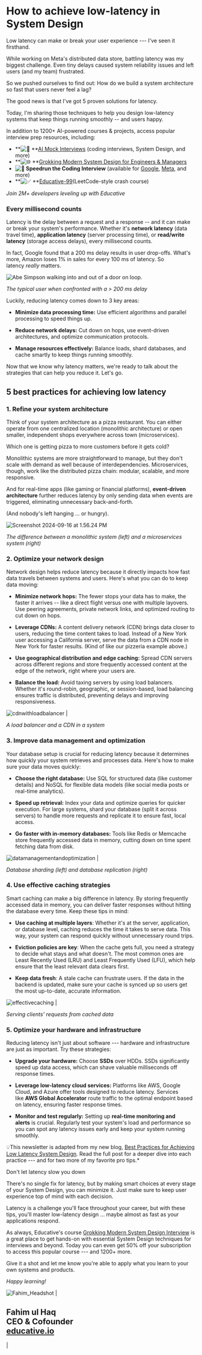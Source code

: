 How to achieve low-latency in System Design
================================================

Low latency can make or break your user experience --- I've seen it firsthand.

While working on Meta's distributed data store, battling latency was my biggest challenge. Even tiny delays caused system reliability issues and left users (and my team) frustrated.

So we pushed ourselves to find out: How do we build a system architecture so fast that users never feel a lag?

The good news is that I've got 5 proven solutions for latency.

Today, I'm sharing those techniques to help you design low-latency systems that keep things running smoothly -- and users happy.

In addition to 1200+ AI-powered courses & projects, access popular interview prep resources, including:

- **![💼](https://fonts.gstatic.com/s/e/notoemoji/15.1/1f4bc/32.png) **[AI Mock Interviews](https://learn.educative.io/e3t/Ctc/RG+113/cz5H404/VWQ76s93nXqfW89pPT31H9bKxW6J3_6X5l4CqrN3Z5rbg3qgyTW8wLKSR6lZ3lrW5_-qsr3nc085W5sXdyX3vKKqTVSPj5R4Lc7D-N3f8jxsbC4bRW367yQJ1gkn1MW63TmXk5lXb5LW2Vz7xH2tX_JBDTFLqMG9SHN7Rw_wj-lydxVGSJHx2hz-R_W927nqV49RdmMW3qPbDv6VL0htVyrR575xR599W7pSFYj8RH9XBW6JHcMv88cMBrW76xbHZ4XG03DW1C0zLb4sylcnW1vBpk65vCMbWW14dy253nV6PSW7pnvmW1Ss3JRN4zzx9CZds7pW5mFYY-7sWPGCW5d3pG61wNswnW4D6-Py4N3syqW1__ffW1tt_QsW6JzBGc1GXXWZW6gFSrd2xPtxWM9QZ4rHPt2kf9hYTgn04) (coding interviews, System Design, and more)
- **![🌐](https://fonts.gstatic.com/s/e/notoemoji/15.1/1f310/32.png) **[Grokking Modern System Design for Engineers & Managers](https://learn.educative.io/e3t/Ctc/RG+113/cz5H404/VWQ76s93nXqfW89pPT31H9bKxW6J3_6X5l4CqrN3Z5r8P5nR32W5BWr2F6lZ3lnW1qZyDz1P3ZDWVRKWCg7NtCVZN1CvxfM6d5TyV3zKFj5gqS8nW4LH3qw1dMYJmW6Lkb0K73Y3Y1W4Q1dfc99H0QpV9QJDR5Hnd1rW72SQ5m5L8tGyW3mlhf92VG1kFW1Hg4LM39hLyNW6Wjys88-K6brW2WLfKJ3VB5cGV2PdXR8nNv-nW3Gghwd4WjGx0W6j7Fb1475HVlW8gRRmN35X4PbW6k9sqj7NHDRtW1HZlTk7LCQVpW4ysMW67qyxnkVg5qgY4_kt46N2B4bY7GvtM_W7MzQz_1BdfXQW3gBcbb55-5wmW5RSnNZ5DDfJxW4bj6fY1-Wcf_N1mb_z3g4xjXW9gZkgg5YQ-wyW1byhhy7kp9yDW1lHKmK56VtD9W3_YK3S3Gv0q2VdZKfp66vS7nW1BcNwx8sjz9DW3xKQlc8Ms0slf4fxP7T04)
- **![🏃](https://fonts.gstatic.com/s/e/notoemoji/15.1/1f3c3/32.png) Speedrun the Coding Interview** (available for [Google](https://learn.educative.io/e3t/Ctc/RG+113/cz5H404/VWQ76s93nXqfW89pPT31H9bKxW6J3_6X5l4CqrN3Z5r8P5nR32W5BWr2F6lZ3pmW2f7NRM5jpbkFW59q7XH8Z0JyLW4fs_Mg7J0lypW2n_tqx1stLZ4W2X427-1vYcGKW94zg5V3Q-zDTW8MYV-q1Jy0tRW2Lp7WP7JJjftW2rKMPl6yPx_3W68rmHw87CwZYW5tPQFV6qv7bvW7Sdk5C7VYhXrW6JJfDv2SZwdnW8dmLH42RXYdgW7sL3336_QR25W7TQR2w3S1rBwW8616J86RPMr5W6RTN867mTBfkW1PQdSl2wYxV3W7zNhn_5yqLDMW6f6dNy2BvyW7W8mhVPj57-8MgVDnjQZ6XhqlsW3lqrWy8-nJbKW55TXrG5mTSjqW6dgjzz6NwhlMW4RL-QL7Ct4TRW2VcmnN7Hf06rW1SRYvT4rZMJNW420lpf51BzwjW5BYWb_8THnmLW5MQDL58J00P3N1qLm2jBJDlpW8TjV_r21Ttntf4vG9ml04), [Meta](https://learn.educative.io/e3t/Ctc/RG+113/cz5H404/VWQ76s93nXqfW89pPT31H9bKxW6J3_6X5l4CqrN3Z5r8P5nR32W5BWr2F6lZ3ksW1WkHVH5HdV9kW7_8vzZ7ScD_4W65fsfD5qQPBdW5GsTbs2tqjR_W8S28rM32tmF_W10CQNb418hvLW8dktRq2nRDzDVSkNR97P0vd9W1XCSDp4SfVsmVpv9_56lJRynW14B-CF5n0p4gW6ZzV8c16P-YfW5qhcLH4vQtXwN7wfCMLDlkPGN4tfv794VCgGW8Lldmg1QD9nKN3KvlsW_5k21W6LWMLH7cZqjpW96rXQN8zgsWbW8H35x46dP6dpW3dnfhG7bXWlZVjdG6X7mdRfMW4xMrgT4gPfV7W7LPd762g05D2W2qBmyW3hs7MJW8N_qh-1r6yHgW81zxgX5T891wW5HTCC76-8_l8W1mzSwn3JXKXGW3XMg5B3D62XMN6LTT07d9qt8W8F3hm11rndW7W979hVS12v7TlW35QP_M52V_D4f7y_mmP04), and more)
- **![✅](https://fonts.gstatic.com/s/e/notoemoji/15.1/2705/32.png) **[Educative-99](https://learn.educative.io/e3t/Ctc/RG+113/cz5H404/VWQ76s93nXqfW89pPT31H9bKxW6J3_6X5l4CqrN3Z5r8P5nR32W5BWr2F6lZ3kXW3wZMsK2cYD5mW94Wrdy7tXWS6W4QGtZ-2rgGQGW117flN75trXQW8krfVq8PzrbjW47P3l384H6kxW4tsz8K2KmxG2W4gXXD76-4VXfW19YhTR5WgcWLW6VggWq7QKKcgW9gLr4_5GH0wzW2Vxd9B6l4Q38W68_ZYR2y0y8yW8Bk9xc32GGDgN7sRhH7TMpTlMc4dLmxQ5YyW5LWcr65mwR0-W25nRZD6v8gfpN5DjW4hPKsdpVbhlwW71HDzMW8Pj2KS2yZ_9LW6Wm8TS3N1ftDW6QBz1L6mk0VSW8TC0w95J338jN2Mj0yZlNGQJW72QF6V2s9rXKW1PFLqB2lRYs8W8gTZ_y60xKWbVCVFs45vz-N4W8MvcV12Zsy_mW8j8qL28zTLFrW684z6V5bsjRyW1c46LD5ClkX_N22stM2Yxk0Cf7gX5xd04)(LeetCode-style crash course)

*Join 2M+ developers leveling up with Educative*

### Every millisecond counts

Latency is the delay between a request and a response -- and it can make or break your system's performance. Whether it's **network latency** (data travel time), **application latency** (server processing time), or **read/write latency** (storage access delays), every millisecond counts.

In fact, Google found that a 200 ms delay results in user drop-offs. What's more, Amazon loses 1% in sales for every 100 ms of latency. So latency *really* matters.

![Abe Simpson walking into and out of a door on loop.](https://ci3.googleusercontent.com/meips/ADKq_NY9ctwxQyxNAjcne-Qb6HPZibjjSNay0eKMq5qfn03xhSrDQzeqmdlDTJBGv9A47m4mGhdWCRhzGYxPXRWs5sFyRGfK5RaoMn2615UuH80q_ajhiU-NIfshD-zudrH4meXV9KqoSIfSY-Fily2ctNLCklI27QRU7w=s0-d-e1-ft#https://learn.educative.io/hs-fs/hubfs/abesimpson.webp?width=712&upscale=true&name=abesimpson.webp)

*The typical user when confronted with a > 200 ms delay*

Luckily, reducing latency comes down to 3 key areas:

-   **Minimize data processing time:** Use efficient algorithms and parallel processing to speed things up.

-   **Reduce network delays:** Cut down on hops, use event-driven architectures, and optimize communication protocols.

-   **Manage resources effectively:** Balance loads, shard databases, and cache smartly to keep things running smoothly.

Now that we know why latency matters, we're ready to talk about the strategies that can help you reduce it. Let's go.

5 best practices for achieving low latency
------------------------------------------

### 1\. Refine your system architecture 

Think of your system architecture as a pizza restaurant. You can either operate from one centralized location (monolithic architecture) or open smaller, independent shops everywhere across town (microservices).

Which one is getting pizza to more customers before it gets cold?

Monolithic systems are more straightforward to manage, but they don't scale with demand as well because of interdependencies. Microservices, though, work like the distributed pizza chain: modular, scalable, and more responsive.

And for real-time apps (like gaming or financial platforms), **event-driven architecture** further reduces latency by only sending data when events are triggered, eliminating unnecessary back-and-forth.

(And nobody's left hanging ... or hungry).

![Screenshot 2024-09-16 at 1.56.24 PM](https://ci3.googleusercontent.com/meips/ADKq_NaFW5ZSsQtKvZ0L9M4u3BCR_SPaId02s_RPx2DR2MmwZ50k4sewNCiylrb6kmk3MPrxN2EeLrqvolCtZoLyUYGwn3-Ka_OGhF7kK9smy6cIp0OciKGh2SsTZjbqlQZRrRtH52zZg9xWjgLLnvdn8vYhow_HSrXOIN6o1ooJiAj8ZGhSpXbBdfEmeVtadPmpKgTNLNaDOY6jBNz2_6SthU6AzuwHpRPc2d1leRH1ecOcgdeiqmpB8kPBUw=s0-d-e1-ft#https://learn.educative.io/hs-fs/hubfs/Screenshot%202024-09-16%20at%201.56.24%20PM.png?width=1120&upscale=true&name=Screenshot%202024-09-16%20at%201.56.24%20PM.png)

*The difference between a monolithic system (left) and a microservices system (right)*

### 2. Optimize your network design

Network design helps reduce latency because it directly impacts how fast data travels between systems and users. Here's what you can do to keep data moving:

-   **Minimize network hops:** The fewer stops your data has to make, the faster it arrives -- like a direct flight versus one with multiple layovers. Use peering agreements, private network links, and optimized routing to cut down on hops.

-   **Leverage CDNs:** A content delivery network (CDN) brings data closer to users, reducing the time content takes to load. Instead of a New York user accessing a California server, serve the data from a CDN node in New York for faster results. (Kind of like our pizzeria example above.)

-   **Use geographical distribution and edge caching:** Spread CDN servers across different regions and store frequently accessed content at the edge of the network, right where your users are.

-   **Balance the load:** Avoid taxing servers by using load balancers. Whether it's round-robin, geographic, or session-based, load balancing ensures traffic is distributed, preventing delays and improving responsiveness.

![cdnwithloadbalancer](https://ci3.googleusercontent.com/meips/ADKq_NYxIG5ctI9e-JpwPTVu9LOr8_bV0s5kkulY7B52qwJW_PcOt42xR1fRkWaKozIVniZ9-G1oNa-z6nwOVHejB08mHpqBJ8U6FPqGbtANcTOqgY8hP6mMeoBGyULsr-XAZZWMF5gI1yH3lfMzplQ5qJgC_ZwdDwEOtHosWUjDDzU2YSBnU1xxQ5Y=s0-d-e1-ft#https://learn.educative.io/hs-fs/hubfs/cdnwithloadbalancer.jpg?width=600&upscale=true&name=cdnwithloadbalancer.jpg) |

*A load balancer and a CDN in a system*

### 3\. Improve data management and optimization

Your database setup is crucial for reducing latency because it determines how quickly your system retrieves and processes data. Here's how to make sure your data moves quickly:

- **Choose the right database:** Use SQL for structured data (like customer details) and NoSQL for flexible data models (like social media posts or real-time analytics).

- **Speed up retrieval:** Index your data and optimize queries for quicker execution. For large systems, shard your database (split it across servers) to handle more requests and replicate it to ensure fast, local access.

- **Go faster with in-memory databases:** Tools like Redis or Memcache store frequently accessed data in memory, cutting down on time spent fetching data from disk.

![datamanagementandoptimization](https://ci3.googleusercontent.com/meips/ADKq_NY23UdtjF-VPRlp2SLbS2J0GmEupO9LouzWWAU4Yl_tEajCj94pIWFGevIIa1NGcp2FlVe6lvA0sNyRZcGD5bJda5sdrSlFiw9QWaN-58hHvNi6vlIM0lBqsjn4KX7CyvLUEcpJ--s8feAZJjLIts4IkAOb7ezGHt5-46K6mZqtKsSHk3DrRzuc4K3xbxIuIFo7OeooUkK1uglFP0Bh=s0-d-e1-ft#https://learn.educative.io/hs-fs/hubfs/datamanagementandoptimization.jpg?width=1100&upscale=true&name=datamanagementandoptimization.jpg) |

*Database sharding (left) and database replication (right)*

### 4\. Use effective caching strategies

Smart caching can make a big difference in latency. By storing frequently accessed data in memory, you can deliver faster responses without hitting the database every time. Keep these tips in mind:

-   **Use caching at multiple layers**: Whether it's at the server, application, or database level, caching reduces the time it takes to serve data. This way, your system can respond quickly without unnecessary round trips.

-   **Eviction policies are key**: When the cache gets full, you need a strategy to decide what stays and what doesn't. The most common ones are Least Recently Used (LRU) and Least Frequently Used (LFU), which help ensure that the least relevant data clears first.

-   **Keep data fresh**: A stale cache can frustrate users. If the data in the backend is updated, make sure your cache is synced up so users get the most up-to-date, accurate information.

![effectivecaching](https://ci3.googleusercontent.com/meips/ADKq_NZ7mTKiZvD0sQiI8r0AGVJMDrhjiNqwxxo5szLmHJL6AT4Egvb-GrWfAHkBziBIjNMosVHDPZMLNGILROAaX8LkcKPiQ2ryqEdwOAqxvqyzEvOFcqGuIhUycHpy3xFnSwxJBPyCAQPU0sYAyESPpKDvgMf5vZVnjDkSiotuF_O5L40=s0-d-e1-ft#https://learn.educative.io/hs-fs/hubfs/effectivecaching.jpg?width=900&upscale=true&name=effectivecaching.jpg) |

*Serving clients' requests from cached data*

### 5\. Optimize your hardware and infrastructure

Reducing latency isn't just about software --- hardware and infrastructure are just as important. Try these strategies:

-   **Upgrade your hardware:** Choose **SSDs** over HDDs. SSDs significantly speed up data access, which can shave valuable milliseconds off response times.

-   **Leverage low-latency cloud services:** Platforms like AWS, Google Cloud, and Azure offer tools designed to reduce latency. Services like **AWS Global Accelerator** route traffic to the optimal endpoint based on latency, ensuring faster response times.

-   **Monitor and test regularly:** Setting up **real-time monitoring and alerts** is crucial. Regularly test your system's load and performance so you can spot any latency issues early and keep your system running smoothly.

💡This newsletter is adapted from my new blog, [Best Practices for Achieving Low Latency System Design](https://learn.educative.io/e3t/Ctc/RG+113/cz5H404/VWQ76s93nXqfW89pPT31H9bKxW6J3_6X5l4CqrN3Z5rbz3qgyTW95jsWP6lZ3m5W50BfJb4kpHJPW1p1vMX6sv9jPW5121FJ8xPjDLW5lHh9M4m81CkW779mq95Qf31wW1XCD3z3_4VwPVKqwW414b_5nW6x9WGY5FzTnHW3VhXRz11qHsRW4h3hpF5QhcPtV6tRyn4NnZ9BW4V4hR_3rN2zfW78z8sm6ZFRrnW6Wr9gY7XJnR6VCPsdD9fCxQBN1x0QFHk_CrsW2wyTJg6RvQVDW5yFVT74vQSRpW15C4RM372h27W6XZ81744QhVnW7wj1Jt748ZdjW8JdD1c9cTZ3GW57Hmm_8RPSYKF77sTbCHs9vW7GKj0P4hXfGZF3ggsN1GgxlW8Ss7WR4TBH8WW8_ZzNL30kgR0VBqwLh6lZS-GW2y97FX643gvhf5cTJN604). Read the full post for a deeper dive into each practice --- and for two more of my favorite pro tips.*

Don't let latency slow you down

There's no single fix for latency, but by making smart choices at every stage of your System Design, you can minimize it. Just make sure to keep user experience top of mind with each decision.

Latency is a challenge you'll face throughout your career, but with these tips, you'll master low-latency design ... maybe almost as fast as your applications respond.

As always, Educative's course [Grokking Modern System Design Interview](https://learn.educative.io/e3t/Ctc/RG+113/cz5H404/VWQ76s93nXqfW89pPT31H9bKxW6J3_6X5l4CqrN3Z5r8P5nR32W5BWr2F6lZ3kKW8h4tnD98WbJqVt2knw3f4s73W91NP2n22-5b3W3-9-vH6RpX1SW2ylmhx7jgJf4N6Qnx5GbmN5BW6SH1td3zgd-cW3F6PJ82TvFKrW7Kkhvt3GB3VYN2kWytgHyX4yVqXLPG8ZgkQnN7n589S_Jy1hW61D5M58T-cG_W2KZRHH95MBjFW7cqK-Z1hHqvwW84p1c_382d31W5gPDkZ1j2fthW7DJN3X6NZDdyVGphpd5_lHtBW277TB22__ZRNW9cwt0L2bc_Y7N4BC9pHNFCkGN2gZBlnb50FsW2ZcTNn65Yvj8W7tbF-Q3dtxGQW68hMk85TsyvHW3RW43v3tBt_cW8d_4qB1SlRVkW3dhGdh7Fkj8rW2pHMGq6t9LJXW6PpSrH7XYrQqW7jnVxk2G3qFFW6gmLch7YkCNwW2png1f1vlLfbd63k3l04) is a great place to get hands-on with essential System Design techniques for interviews and beyond. Today you can even get 50% off your subscription to access this popular course --- and 1200+ more.

Give it a shot and let me know you're able to apply what you learn to your own systems and products.

*Happy learning!*

![Fahim_Headshot](https://ci3.googleusercontent.com/meips/ADKq_NYHUYNwDdv45OSbM73USH7VBSuVL0Ihs6qv06bOOAcPuOzRoPRvoR7b_Np-1z_TyX7IP0ccyQjYMHG2YLpfPdyP_Sl9OZqKI3PElfjzEIPrUJeM0DKXQJj_Oijs6a45binXAerRjoZYpGjTFXte7PyieztbpbCNf6gJDYc2vg=s0-d-e1-ft#https://learn.educative.io/hs-fs/hubfs/Fahim_Headshot.png?width=220&upscale=true&name=Fahim_Headshot.png) |

Fahim ul Haq\
CEO & Cofounder\
[educative.io](https://learn.educative.io/e3t/Ctc/RG+113/cz5H404/VWQ76s93nXqfW89pPT31H9bKxW6J3_6X5l4CqrN3Z5r9-3qgyTW7Y8-PT6lZ3q3W1gghG_6jKXVVW8Bwdbg4gVZ35N7z4Ps6YMs9FW3jHM5l37fYJLW7mVN_Z41R1wdV39RnF3GGVNFW2y5BTj7jjQ8RW698VJS1m_d6fN5m3NdsrTZK4W8chMZM94C3z3W4MJKb18TD4n3W82vzxP2r0_9MW1DGJsv6Gns0nVX4zNB1xYjBrW8lPrBb6Jp0ZnW629ghS8LVlpsW58X3By8KHCsnW6F_nBk6cbwTVW7yLRT815TYqbW51jXBW1JDF8RVWR43X6Y_5d4W7Hk5Vp5RGc-qW8l8rVb2b3QSxVG7Gdw3vZ0GcW6N_jVV5h_rCJW47qZb34-b4m2f1yNgS204)
---------------------------------------------------------------------------------------------------------------------------------------------------------------------------------------------------------------------------------------------------------------------------------------------------------------------------------------------------------------------------------------------------------------------------------------------------------------------------------------------------------------------

|